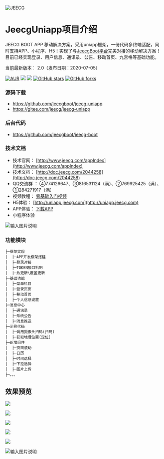 ![JEECG](https://static.oschina.net/uploads/img/201905/24164523_XDhg.png "JeecgBoot快速开发平台")




# JeecgUniapp项目介绍
JEECG BOOT APP 移动解决方案，采用uniapp框架，一份代码多终端适配，同时支持APP、小程序、H5！实现了与[JeecgBoot平台](https://github.com/jeecgboot/jeecg-boot)完美对接的移动解决方案！目前已经实现登录、用户信息、通讯录、公告、移动首页、九宫格等基础功能。

当前最新版本： 2.0（发布日期：2020-07-05）


[![AUR](https://img.shields.io/badge/license-Apache%20License%202.0-blue.svg)](https://github.com/zhangdaiscott/jeecg-boot/blob/master/LICENSE)
[![](https://img.shields.io/badge/Author-JEECG团队-orange.svg)](http://www.jeecg.com)
[![](https://img.shields.io/badge/version-2.0-brightgreen.svg)](https://github.com/zhangdaiscott/jeecg-boot-uniapp)
[![GitHub stars](https://img.shields.io/github/stars/zhangdaiscott/jeecg-boot-uniapp.svg?style=social&label=Stars)](https://github.com/zhangdaiscott/jeecg-boot-uniapp)
[![GitHub forks](https://img.shields.io/github/forks/zhangdaiscott/jeecg-boot-uniapp.svg?style=social&label=Fork)](https://github.com/zhangdaiscott/jeecg-boot-uniapp)




### 源码下载
- https://github.com/jeecgboot/jeecg-uniapp
- https://gitee.com/jeecg/jeecg-uniapp

### 后台代码
-  https://github.com/jeecgboot/jeecg-boot

### 技术文档
- 技术官网： [http://www.jeecg.com/appIndex](http://www.jeecg.com/appIndex)
- 技术文档： [http://doc.jeecg.com/2044258](http://doc.jeecg.com/2044258)
- QQ交流群 ： ④774126647、③816531124（满）、②769925425（满）、①284271917（满）
- 视频教程： [零基础入门视频](https://www.bilibili.com/video/BV1sQ4y1R7Rz)
- H5体验：  [http://uniapp.jeecg.com](http://uniapp.jeecg.com)
- APP体验： [下载APP](https://jeecgos.oss-cn-beijing.aliyuncs.com/app/jeecgbootapp_20210518.apk)
- 小程序体验

![输入图片说明](https://oscimg.oschina.net/oscnet/up-213908261262c30a7d83a4bc9936587ed2a.png "在这里输入图片标题")



### 功能模块
```
├─框架实现
│  ├─APP开发框架搭建
│  ├─登录对接
│  ├─TOKEN接口机制
│  ├─热更新\覆盖更新
├─基础功能
│  ├─菜单栏目
│  ├─登录页面
│  ├─移动首页
│  ├─个人信息设置
├─消息中心
│  ├─通讯录
│  ├─系统公告
│  ├─消息推送
├─示例代码
│  ├─调用摄像头扫码(扫码)
│  ├─获取地理位置(定位)
├─新增组件
│  ├─页面滚动
│  ├─日历
│  ├─时间选择
│  ├─下拉选择
│  ├─图片上传
├─。。。
```




效果预览
----

![](https://oscimg.oschina.net/oscnet/up-9fb74025440e6066651599d78b4bc78f2cd.png)

![](https://oscimg.oschina.net/oscnet/up-7605e213638a559bba64279b6db93af3ed0.png)

![](https://oscimg.oschina.net/oscnet/up-43ddd52486509ab06a920c3f99f42b8b432.png)

![](https://oscimg.oschina.net/oscnet/up-02d83a8fe3fab4c0153862a9084f8a94cbb.png)

![](https://oscimg.oschina.net/oscnet/up-937a63d5e13869c40e6f1437452171d8235.png)

![输入图片说明](https://oscimg.oschina.net/oscnet/up-49e27699eb278c7c6b6748bfeaeb6c13b72.gif "在这里输入图片标题")

